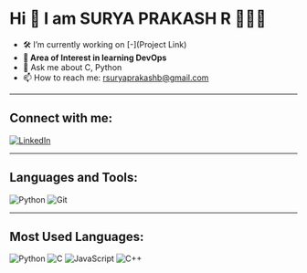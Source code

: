 # Hi 👋 I am SURYA PRAKASH R 🙋🏻‍♂️

- 🛠️ I’m currently working on [-](Project Link)
- **🌱 Area of Interest in learning DevOps**
- 💬 Ask me about C, Python 
- 📫 How to reach me: rsuryaprakashb@gmail.com

---

## Connect with me:
[![LinkedIn](https://img.shields.io/badge/LinkedIn-0077B5?style=flat&logo=linkedin&logoColor=white)]([https://www.linkedin.com/in/your-profile/](https://www.linkedin.com/in/surya-prakash-r-b56451296/)) 

---

## Languages and Tools:
![Python](https://img.shields.io/badge/-Python-3776AB?style=flat&logo=python&logoColor=white)
![Git](https://img.shields.io/badge/-Git-F05032?style=flat&logo=git&logoColor=white)

---

## Most Used Languages:
![Python](https://img.shields.io/badge/Python-50.04%25-blue)
![C ](https://img.shields.io/badge/C-1.60%25-red)
![JavaScript](https://img.shields.io/badge/JavaScript-39.10%25-yellow)
![C++](https://img.shields.io/badge/C++-1.62%25-green)
